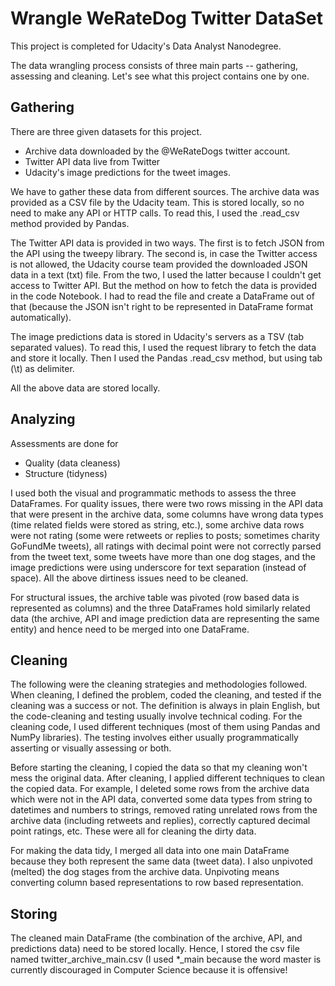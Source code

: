 # Wrangle WeRateDog Twitter DataSet

This project is completed for Udacity's Data Analyst Nanodegree. 

The data wrangling process consists of three main parts -- gathering, assessing and cleaning. Let's see what this project contains one by one.

## Gathering

There are three given datasets for this project.

- Archive data downloaded by the @WeRateDogs twitter account.
- Twitter API data live from Twitter
- Udacity's image predictions for the tweet images.

We have to gather these data from different sources. The archive data was provided as a CSV file by the Udacity team. This is stored locally, so no need to make any API or HTTP calls. To read this, I used the .read_csv method provided by Pandas.

The Twitter API data is provided in two ways. The first is to fetch JSON from the API using the tweepy library. The second is, in case the Twitter access is not allowed, the Udacity course team provided the downloaded JSON data in a text (txt) file. From the two, I used the latter because I couldn't get access to Twitter API. But the method on how to fetch the data is provided in the code Notebook. I had to read the file and create a DataFrame out of that (because the JSON isn't right to be represented in DataFrame format automatically).

The image predictions data is stored in Udacity's servers as a TSV (tab separated values). To read this, I used the request library to fetch the data and store it locally. Then I used the Pandas .read_csv method, but using tab (\t) as delimiter.

All the above data are stored locally.

## Analyzing

Assessments are done for

- Quality (data cleaness)
- Structure (tidyness)

I used both the visual and programmatic methods to assess the three DataFrames. For quality issues, there were two rows missing in the API data that were present in the archive data, some columns have wrong data types (time related fields were stored as string, etc.), some archive data rows were not rating (some were retweets or replies to posts; sometimes charity GoFundMe tweets), all ratings with decimal point were not correctly parsed from the tweet text, some tweets have more than one dog stages, and the image predictions were using underscore for text separation (instead of space). All the above dirtiness issues need to be cleaned.

For structural issues, the archive table was pivoted (row based data is represented as columns) and the three DataFrames hold similarly related data (the archive, API and image prediction data are representing the same entity) and hence need to be merged into one DataFrame.

## Cleaning

The following were the cleaning strategies and methodologies followed. When cleaning, I defined the problem, coded the cleaning, and tested if the cleaning was a success or not. The definition is always in plain English, but the code-cleaning and testing usually involve technical coding. For the cleaning code, I used different techniques (most of them using Pandas and NumPy libraries). The testing involves either usually programmatically asserting or visually assessing or both.

Before starting the cleaning, I copied the data so that my cleaning won't mess the original data. After cleaning, I applied different techniques to clean the copied data. For example, I deleted some rows from the archive data which were not in the API data, converted some data types from string to datetimes and numbers to strings, removed rating unrelated rows from the archive data (including retweets and replies), correctly captured decimal point ratings, etc. These were all for cleaning the dirty data.

For making the data tidy, I merged all data into one main DataFrame because they both represent the same data (tweet data). I also unpivoted (melted) the dog stages from the archive data. Unpivoting means converting column based representations to row based representation.

## Storing

The cleaned main DataFrame (the combination of the archive, API, and predictions data) need to be stored locally. Hence, I stored the csv file named twitter_archive_main.csv (I used *_main because the word master is currently discouraged in Computer Science because it is offensive!
